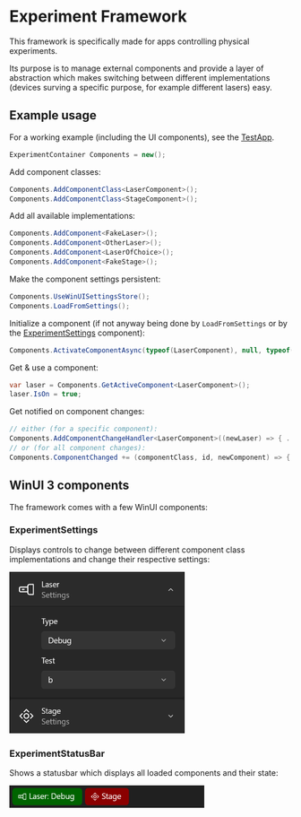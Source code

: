 # Experiment Framework

This framework is specifically made for apps controlling physical experiments.

Its purpose is to manage external components and provide a layer of abstraction which makes switching between different implementations (devices surving a specific purpose, for example different lasers) easy.

## Example usage

For a working example (including the UI components), see the [TestApp](TestApp).

```c#
ExperimentContainer Components = new();
```

Add component classes:
```c#
Components.AddComponentClass<LaserComponent>();
Components.AddComponentClass<StageComponent>();
```

Add all available implementations:
```c#
Components.AddComponent<FakeLaser>();
Components.AddComponent<OtherLaser>();
Components.AddComponent<LaserOfChoice>();
Components.AddComponent<FakeStage>();
```

Make the component settings persistent:
```c#
Components.UseWinUISettingsStore();
Components.LoadFromSettings();
```

Initialize a component (if not anyway being done by `LoadFromSettings` or by the [ExperimentSettings](#experimentsettings) component):
```c#
Components.ActivateComponentAsync(typeof(LaserComponent), null, typeof(FakeLaser).Name, new FakeLaserSettings());
```

Get & use a component:
```c#
var laser = Components.GetActiveComponent<LaserComponent>();
laser.IsOn = true;
```

Get notified on component changes:
```c#
// either (for a specific component):
Components.AddComponentChangeHandler<LaserComponent>((newLaser) => { ... });
// or (for all component changes):
Components.ComponentChanged += (componentClass, id, newComponent) => { ... };
```

## WinUI 3 components

The framework comes with a few WinUI components:

### ExperimentSettings
Displays controls to change between different component class implementations and change their respective settings:

<img src="Assets/ExperimentSettings.png" alt="Screenshot of the ExperimentSettings" height="288">

### ExperimentStatusBar
Shows a statusbar which displays all loaded components and their state:

<img src="Assets/ExperimentStatusBar.png" alt="Screenshot of the ExperimentStatusBar" height="40">
